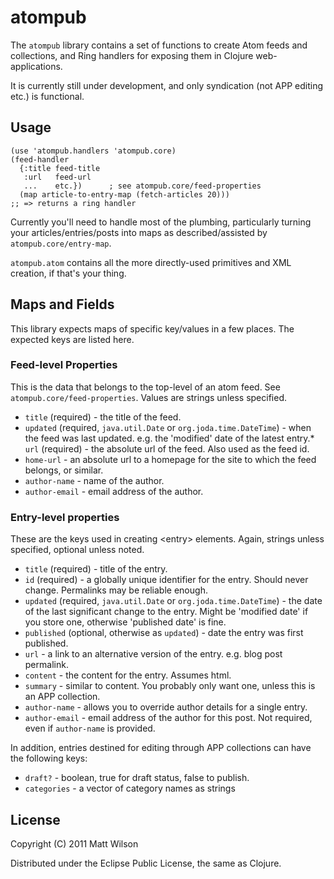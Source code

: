 # atompub

The `atompub` library contains a set of functions to create Atom feeds and collections, and Ring handlers for exposing them in Clojure web-applications.

It is currently still under development, and only syndication (not APP editing etc.) is functional.

## Usage

    (use 'atompub.handlers 'atompub.core)
    (feed-handler
      {:title feed-title
       :url   feed-url
       ...    etc.})      ; see atompub.core/feed-properties
      (map article-to-entry-map (fetch-articles 20)))
    ;; => returns a ring handler

Currently you'll need to handle most of the plumbing, particularly turning your articles/entries/posts into maps as described/assisted by `atompub.core/entry-map`.

`atompub.atom` contains all the more directly-used primitives and XML creation, if that's your thing.

## Maps and Fields

This library expects maps of specific key/values in a few places. The expected keys are listed here.

### Feed-level Properties

This is the data that belongs to the top-level of an atom feed. See `atompub.core/feed-properties`. Values are strings unless specified.

* `title` (required) - the title of the feed.
* `updated` (required, `java.util.Date` or `org.joda.time.DateTime`) - when the feed was last updated. e.g. the 'modified' date of the latest entry.* `url` (required) - the absolute url of the feed. Also used as the feed id.
* `home-url` - an absolute url to a homepage for the site to which the
  feed belongs, or similar.
* `author-name` - name of the author.
* `author-email` - email address of the author.

### Entry-level properties

These are the keys used in creating \<entry> elements. Again, strings unless specified, optional unless noted.

* `title` (required) - title of the entry.
* `id` (required) - a globally unique identifier for the entry. Should never change. Permalinks may be reliable enough.
* `updated` (required, `java.util.Date` or `org.joda.time.DateTime`) - the date of the last significant change to the entry. Might be 'modified date' if you store one, otherwise 'published date' is fine.
* `published` (optional, otherwise as `updated`) - date the entry was first published.
* `url` - a link to an alternative version of the entry. e.g. blog post permalink.
* `content` - the content for the entry. Assumes html.
* `summary` - similar to content. You probably only want one, unless this is an APP collection.
* `author-name` - allows you to override author details for a single entry.
* `author-email` - email address of the author for this post. Not required, even if `author-name` is provided.

In addition, entries destined for editing through APP collections can have the following keys:

* `draft?` - boolean, true for draft status, false to publish.
* `categories` - a vector of category names as strings


## License

Copyright (C) 2011 Matt Wilson

Distributed under the Eclipse Public License, the same as Clojure.
